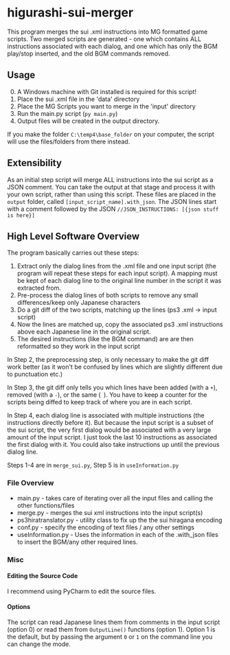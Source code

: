 # higurashi-sui-merger

This program merges the sui .xml instructions into MG formatted game scripts. Two merged scripts are generated - one 
which contains ALL instructions associated with each dialog, and one which has only the BGM play/stop inserted, and the 
old BGM commands removed.

## Usage

0. A Windows machine with Git installed is required for this script!
1. Place the sui .xml file in the 'data' directory
2. Place the MG Scripts you want to merge in the 'input' directory
3. Run the main.py script (`py main.py`)
4. Output files will be created in the output directory.

If you make the folder `C:\temp4\base_folder` on your computer, the script will use the files/folders from there instead.

## Extensibility

As an initial step script will merge ALL instructions into the sui script as a JSON comment. You can take the output
at that stage and process it with your own script, rather than using this script. These files are placed in the `output`
folder, called `[input_script_name].with_json`. The JSON lines start with a comment followed by the JSON
`//JSON_INSTRUCTIONS: [{json stuff is here}]`


## High Level Software Overview

The program basically carries out these steps:

1. Extract only the dialog lines from the .xml file and one input script (the program will repeat these steps for each input script).
A mapping must be kept of each dialog line to the original line number in the script it was extracted from.
2. Pre-process the dialog lines of both scripts to remove any small differences/keep only Japanese characters
3. Do a git diff of the two scripts, matching up the lines (ps3 .xml -> input script)
4. Now the lines are matched up, copy the associated ps3 .xml instructions above each Japanese line in the original script.
5. The desired instructions (like the BGM command) are are then reformatted so they work in the input script

In Step 2, the preprocessing step, is only necessary to make the git diff work better (as it won't be confused by lines
which are slightly different due to punctuation etc.)

In Step 3, the git diff only tells you which lines have been added (with a `+`), removed (with a `-`), or the same (` `).
You have to keep a counter for the scripts being diffed to keep track of where you are in each script.

In Step 4, each dialog line is associated with multiple instructions (the instructions directly before it). But because
the input script is a subset of the sui script, the very first dialog would be associated with a very large amount
of the input script. I just took the last 10 instructions as associated the first dialog with it. You could also
take instructions up until the previous dialog line.

Steps 1-4 are in `merge_sui.py`, Step 5 is in `useInformation.py`

### File Overview

- main.py - takes care of iterating over all the input files and calling the other functions/files
- merge.py - merges the sui xml instructions into the input script(s)
- ps3hiratranslator.py - utility class to fix up the the sui hiragana encoding
- conf.py - specify the encoding of text files / any other settings
- useInformation.py - Uses the information in each of the .with_json files to insert the BGM/any other required lines.

### Misc

#### Editing the Source Code

I recommend using PyCharm to edit the source files.

#### Options

The script can read Japanese lines them from comments in the input script (option 0) or read them from `OutputLine()`
functions (option 1). Option 1 is the default, but by passing the argument `0` or `1` on the command line you can change
the mode.
